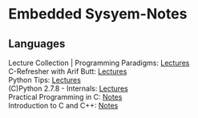 # Embedded Sysyem-Notes

## Languages
Lecture Collection | Programming Paradigms: [Lectures](https://www.youtube.com/playlist?list=PL9D558D49CA734A02) <br>
C-Refresher with Arif Butt: [Lectures](https://www.youtube.com/playlist?list=PL7B2bn3G_wfD8xy4lUaoItwwJ3zKlpuUe) <br>
Python Tips:  [Lectures](https://www.youtube.com/playlist?list=PLP8GkvaIxJP3ignHY_Dq7bFsvwzAcqZ1i) <br>
(C)Python 2.7.8 - Internals: [Lectures](https://www.youtube.com/playlist?list=PL_bZxIeSa3_-jLnTCaBSDYtJUBPuat10A) <br>
Practical Programming in C: [Notes](Languages/6.087-january-iap-2010/) <br>
Introduction to C and C++: [Notes](Languages/6.s096-january-iap-2013/) <br>


